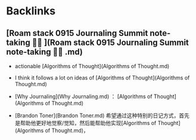
# Backlinks
## [Roam stack 0915 Journaling Summit note-taking 🏄‍♀️ ](Roam stack 0915 Journaling Summit note-taking 🏄‍♀️ .md)
- actionable [Algorithms of Thought](Algorithms of Thought.md)

- I think it follows a lot on ideas of [Algorithms of Thought](Algorithms of Thought.md)

- [Why Journaling](Why Journaling.md) ： [Algorithms of Thought](Algorithms of Thought.md)

- [Brandon Toner](Brandon Toner.md) 希望通过这种特别的日记方式，首先是帮助他更好地觉察/觉知，然后能帮助他实现[Algorithms of Thought](Algorithms of Thought.md)，

